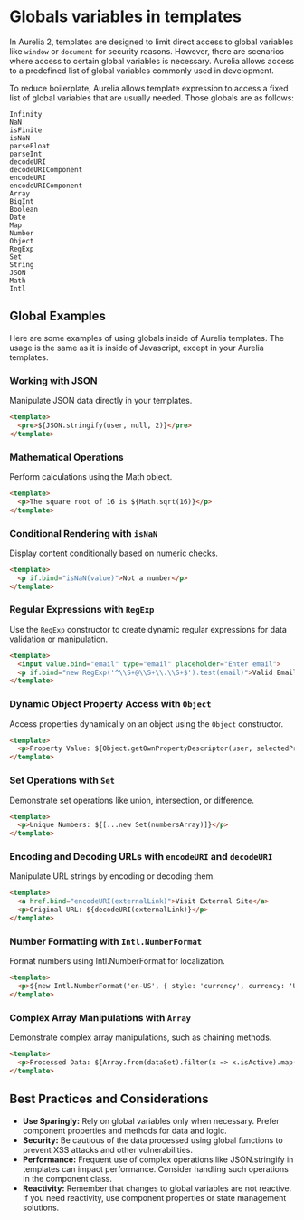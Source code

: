 # Globals variables in templates

In Aurelia 2, templates are designed to limit direct access to global variables like `window` or `document` for security reasons. However, there are scenarios where access to certain global variables is necessary. Aurelia allows access to a predefined list of global variables commonly used in development.

To reduce boilerplate, Aurelia allows template expression to access a fixed list of global variables that are usually needed. Those globals are as follows:

```
Infinity
NaN
isFinite
isNaN
parseFloat
parseInt
decodeURI
decodeURIComponent
encodeURI
encodeURIComponent
Array
BigInt
Boolean
Date
Map
Number
Object
RegExp
Set
String
JSON
Math
Intl
```

## Global Examples

Here are some examples of using globals inside of Aurelia templates. The usage is the same as it is inside of Javascript, except in your Aurelia templates.

### Working with JSON

Manipulate JSON data directly in your templates.

```html
<template>
  <pre>${JSON.stringify(user, null, 2)}</pre>
</template>
```

### Mathematical Operations

Perform calculations using the Math object.

```html
<template>
  <p>The square root of 16 is ${Math.sqrt(16)}</p>
</template>
```

### Conditional Rendering with `isNaN`

Display content conditionally based on numeric checks.

```html
<template>
  <p if.bind="isNaN(value)">Not a number</p>
</template>
```

### Regular Expressions with `RegExp`

Use the `RegExp` constructor to create dynamic regular expressions for data validation or manipulation.

```html
<template>
  <input value.bind="email" type="email" placeholder="Enter email">
  <p if.bind="new RegExp('^\\S+@\\S+\\.\\S+$').test(email)">Valid Email Address</p>
</template>
```

### Dynamic Object Property Access with `Object`

Access properties dynamically on an object using the `Object` constructor.

```html
<template>
  <p>Property Value: ${Object.getOwnPropertyDescriptor(user, selectedProperty)?.value}</p>
</template>
```

### Set Operations with `Set`

Demonstrate set operations like union, intersection, or difference.

```HTML
<template>
  <p>Unique Numbers: ${[...new Set(numbersArray)]}</p>
</template>
```

### Encoding and Decoding URLs with `encodeURI` and `decodeURI`

Manipulate URL strings by encoding or decoding them.

```html
<template>
  <a href.bind="encodeURI(externalLink)">Visit External Site</a>
  <p>Original URL: ${decodeURI(externalLink)}</p>
</template>
```

### Number Formatting with `Intl.NumberFormat`

Format numbers using Intl.NumberFormat for localization.

```html
<template>
  <p>${new Intl.NumberFormat('en-US', { style: 'currency', currency: 'USD' }).format(price)}</p>
</template>
```

### Complex Array Manipulations with `Array`

Demonstrate complex array manipulations, such as chaining methods.

```html
<template>
  <p>Processed Data: ${Array.from(dataSet).filter(x => x.isActive).map(x => x.value).join(', ')}</p>
</template>
```

## Best Practices and Considerations

- **Use Sparingly:** Rely on global variables only when necessary. Prefer component properties and methods for data and logic.
- **Security:** Be cautious of the data processed using global functions to prevent XSS attacks and other vulnerabilities.
- **Performance:** Frequent use of complex operations like JSON.stringify in templates can impact performance. Consider handling such operations in the component class.
- **Reactivity:** Remember that changes to global variables are not reactive. If you need reactivity, use component properties or state management solutions.
